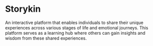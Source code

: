 # Storykin
An interactive platform that enables individuals to share their unique experiences across various stages of life and emotional journeys. This platform serves as a learning hub where others can gain insights and wisdom from these shared experiences.
